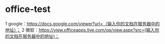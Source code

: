 # office-test
1 google：https://docs.google.com/viewer?url=（输入你的文档在服务器中的地址）；         2 微软：https://view.officeapps.live.com/op/view.aspx?src=(输入你的文档在服务器中的地址)；
